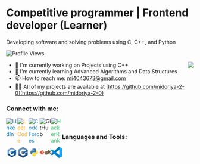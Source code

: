 # Competitive programmer | Frontend developer (Learner)

Developing software and solving problems using C, C++, and Python

![Profile Views](https://komarev.com/ghpvc/?username=midoriya-2-0&color=brightgreen)

<img align="right" height="300" src="https://userpic.codeforces.org/3759192/title/4ba300e5f478550f.jpg"  />

- 📝 I'm currently working on Projects using C++
- 🌱 I'm currently learning Advanced Algorithms and Data Structures
- 📫 How to reach me: mi4043673@gmail.com
- 👨‍💻 All of my projects are available at [https://github.com/midoriya-2-0](https://github.com/midoriya-2-0)

### Connect with me:

[<img align="left" alt="LinkedIn" width="30px" src="https://cdn.jsdelivr.net/npm/simple-icons@v3/icons/linkedin.svg" style="color: #0077B5" />][linkedin]
[<img align="left" alt="LeetCode" width="30px" src="https://cdn.jsdelivr.net/npm/simple-icons@v3/icons/leetcode.svg" style="color: #FFA116" />][leetcode]
[<img align="left" alt="CodeForces" width="30px" src="https://cdn.jsdelivr.net/npm/simple-icons@v3/icons/codeforces.svg" style="color: #1F8ACB" />][codeforces]
[<img align="left" alt="GitHub" width="30px" src="https://cdn.jsdelivr.net/npm/simple-icons@v3/icons/github.svg" style="color: #181717" />][github]
[<img align="left" alt="HackerRank" width="30px" src="https://cdn.jsdelivr.net/npm/simple-icons@v3/icons/hackerrank.svg" style="color: #2EC866" />][hackerrank]

<br />

### Languages and Tools:

<img align="left" alt="C" width="30px" src="https://raw.githubusercontent.com/github/explore/main/topics/c/c.png" />
<img align="left" alt="C++" width="30px" src="https://raw.githubusercontent.com/github/explore/main/topics/cpp/cpp.png" />
<img align="left" alt="Python" width="30px" src="https://raw.githubusercontent.com/github/explore/main/topics/python/python.png" />
<img align="left" alt="Git" width="30px" src="https://raw.githubusercontent.com/github/explore/main/topics/git/git.png" />
<img align="left" alt="VS Code" width="30px" src="https://raw.githubusercontent.com/github/explore/main/topics/visual-studio-code/visual-studio-code.png" />

<br />
<br />

[linkedin]: https://www.linkedin.com/in/mohammediibra7im1/
[leetcode]: https://leetcode.com/u/midoriya_2_0/
[codeforces]: https://codeforces.com/profile/midoriya_2_0
[github]: https://github.com/midoriya-2-0
[hackerrank]: https://www.hackerrank.com/profile/midoriya_2_0
